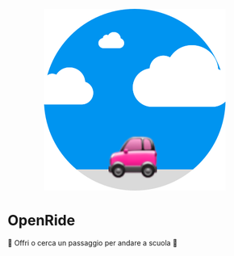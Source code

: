 <p align="center">
    <img src="public/images/landing-image.svg" alt="OpenRide" />
</p>

# OpenRide

🎒 Offri o cerca un passaggio per andare a scuola 🏫
